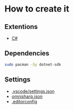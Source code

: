 # How to create it

## Extentions
- [C#](https://marketplace.visualstudio.com/items?itemName=ms-dotnettools.csharp)

## Dependencies
```bash
sudo pacman -Sy dotnet-sdk
```

## Settings
- [.vscode/settings.json](.vscode/settings.json)
- [omnisharp.json](omnisharp.json)
- [.editorconfig](.editorconfig)

